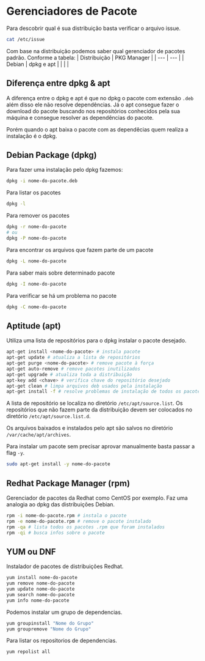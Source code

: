 # Gerenciadores de Pacote

Para descobrir qual é sua distribuição basta verificar o arquivo issue.
``` sh
cat /etc/issue
```

Com base na distribuição podemos saber qual gerenciador de pacotes padrão. Conforme a tabela:
| Distribuição | PKG Manager |
| --- | --- |
| Debian | dpkg e apt |
|  |  |

## Diferença entre dpkg & apt
A diferença entre o dpkg e apt é que no dpkg o pacote com extensão `.deb` além disso ele não resolve dependências. Já o apt consegue fazer o download do pacote buscando nos repositórios conhecidos pela sua máquina e consegue resolver as dependências do pacote.

Porém quando o apt baixa o pacote com as dependêcias quem realiza a instalação é o dpkg.

## Debian Package (dpkg)
Para fazer uma instalação pelo dpkg fazemos:
``` sh 
dpkg -i nome-do-pacote.deb
```

Para listar os pacotes
``` sh
dpkg -l
```

Para remover os pacotes
``` sh
dpkg -r nome-do-pacote
# ou
dpkg -P nome-do-pacote
```

Para encontrar os arquivos que fazem parte de um pacote
``` sh
dpkg -L nome-do-pacote
```

Para saber mais sobre determinado pacote 
``` sh
dpkg -I nome-do-pacote
```

Para verificar se há um problema no pacote
``` sh
dpkg -C nome-do-pacote
```

## Aptitude (apt)
Utiliza uma lista de repositórios para o dpkg instalar o pacote desejado.

``` sh
apt-get install <nome-do-pacote> # instala pacote
apt-get update # atualiza a lista de repositórios
apt-get purge <nome-do-pacote> # remove pacote à força
apt-get auto-remove # remove pacotes inutilizados
apt-get upgrade # atualiza toda a distribuição
apt-key add <chave> # verifica chave do repositório desejado
apt-get clean # limpa arquivos deb usados pela instalação
apt-get install -f # resolve problemas de instalação de todos os pacotes
```

A lista de repositório se localiza no diretório `/etc/apt/source.list`. Os repositórios que não fazem parte da distribuição devem ser colocados no diretório `/etc/apt/source.list.d`.

Os arquivos baixados e instalados pelo apt são salvos no diretório `/var/cache/apt/archives`.

Para instalar um pacote sem precisar aprovar manualmente basta passar a flag `-y`.

``` sh
sudo apt-get install -y nome-do-pacote
```

## Redhat Package Manager (rpm) 
Gerenciador de pacotes da Redhat como CentOS por exemplo. Faz uma analogia ao dpkg das distribuições Debian.

``` sh
rpm -i nome-do-pacote.rpm # instala o pacote
rpm -e nome-do-pacote.rpm # remove o pacote instalado
rpm -qa # lista todos os pacotes .rpm que foram instalados
rpm -qi # busca infos sobre o pacote
```

## YUM ou DNF
Instalador de pacotes de distribuições Redhat.

``` sh
yum install nome-do-pacote
yum remove nome-do-pacote
yum update nome-do-pacote
yum search nome-do-pacote
yum info nome-do-pacote
```

Podemos instalar um grupo de dependencias.
``` sh
yum groupinstall "Nome do Grupo"
yum groupremove "Nome do Grupo"
```

Para listar os repositorios de dependencias.
``` sh
yum repolist all
```
